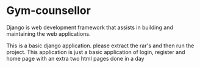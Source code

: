 # Gym-counsellor

Django is web development framework that assists in building and maintaining the web applications.

This is a basic django application. please extract the rar's and then run the project. This application is just a basic application of login, register and home page with an extra two html pages done in a day
